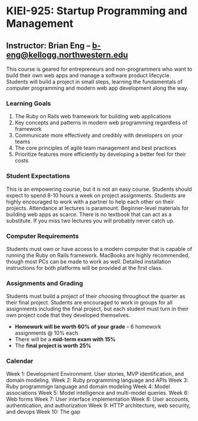 # KIEI-925: Startup Programming and Management

## Instructor: Brian Eng – [b-eng@kellogg.northwestern.edu](mailto:b-eng@kellogg.northwestern.edu)

This course is geared for entrepreneurs and non-programmers who want to build their own web apps and manage a software product lifecycle. Students will build a project in small steps, learning the fundamentals of computer programming and modern web app development along the way.

### Learning Goals

1. The Ruby on Rails web framework for building web applications
2. Key concepts and patterns in modern web programming regardless of framework
3. Communicate more effectively and credibly with developers on your teams
4. The core principles of agile team management and best practices
5. Prioritize features more efficiently by developing a better feel for their costs

### Student Expectations

This is an empowering course, but it is not an easy course. Students should expect to spend 8-10 hours a week on project assignments. Students are highly encouraged to work with a partner to help each other on their projects.
Attendance at lectures is paramount. Beginner-level materials for building web apps as scarce. There is no textbook that can act as a substitute. If you miss two lectures you will probably never catch up.

### Computer Requirements

Students must own or have access to a modern computer that is capable of running the Ruby on Rails framework. MacBooks are highly recommended, though most PCs can be made to work as well. Detailed installation instructions for both platforms will be provided at the first class.

### Assignments and Grading

Students must build a project of their choosing throughout the quarter as their final project. Students are encouraged to work in groups for all assignments including the final project, but each student must turn in their own project code that they developed themselves.

- **Homework will be worth 60% of your grade** – 6 homework assignments @ 10% each
- There will be a **mid-term exam with 15%**
- The **final project is worth 25%**

### Calendar

Week 1: Development Environment. User stories, MVP identification, and domain modeling.
Week 2: Ruby programming language and APIs
Week 3: Ruby programmign language and domain modeling
Week 4: Model associations
Week 5: Model intelligence and multi-model queries.
Week 6: Web forms
Week 7: User interface implementation
Week 8: User accounts, authentication, and authorization
Week 9: HTTP architecture, web security, and devops
Week 10: The gap

